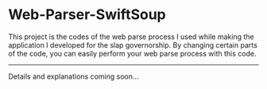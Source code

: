 # Web-Parser-SwiftSoup

This project is the codes of the web parse process I used while making the application I developed for the slap governorship. By changing certain parts of the code, you can easily perform your web parse process with this code.

---

Details and explanations coming soon...
